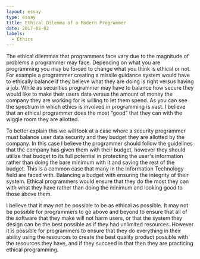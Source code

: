 ```yaml
---
layout: essay
type: essay
title: Ethical Dilemma of a Modern Programmer 
date: 2017-05-02
labels:
  - Ethics
---
```


   The ethical dilemmas that programmers face vary due to the magnitude of problems a programmer may face. 
  Depending on what you are programming you may be forced to change what you think is ethical or not. 
  For example a programmer creating a missile guidance system would have to ethically balance if they believe what they are 
  doing is right versus having a job. While as securities programmer may have to balance how secure they would like to 
  make their users data versus the amount of money the company they are working for is willing to let them spend. 
  As you can see the spectrum in which ethics is involved in programming is vast. I believe that an ethical programmer 
  does the most “good” that they can with the wiggle room they are allotted. 

  To better explain this we will look at a case where a security programmer must balance user data 
  security and they budget they are allotted by the company. In this case I believe the programmer 
  should follow the guidelines that the company has given them with their budget, however they should utilize that 
  budget to its full potential in protecting the user's information rather than doing the bare minimum with it and 
  saving the rest of the budget. This is a common case that many in the Information Technology field are faced with. 
  Balancing a budget with ensuring the integrity of their system. Ethical programmers would ensure that they do the most 
  they can with what they have rather than doing the minimum and looking good to those above them.

  I believe that it may not be possible to be as ethical as possible. It may not be possible for programmers to go 
  above and beyond to ensure that all of the software that they make will not harm users, or that the system they design 
  can be the best possible as if they had unlimited resources. However it is possible for programmers to ensure that they 
  do everything in their ability using the resources to create the best quality product possible with the resources they have, 
  and if they succeed in that then they are practicing ethical programming. 
